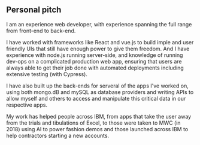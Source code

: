 ## Personal pitch

I am an experience web developer, with experience spanning the full range from front-end to back-end.

I have worked with frameworks like React and vue.js to build imple and user friendly UIs that still have enough power to give them freedom. And I have experience with node.js running server-side, and knowledge of running dev-ops on a complicated production web app, ensuring that users are always able to get their job done with automated deployments including extensive testing (with Cypress).

I have also built up the back-ends for serveral of the apps I've worked on, using both mongo.dB and mySQL as database providers and writing APIs to allow myself and others to access and manipulate this critical data in our respective apps.

My work has helped people across IBM, from apps that take the user away from the trials and tibulations of Excel, to those were taken to MWC (in 2018) using AI to power fashion demos and those launched across IBM to help contractors starting a new accounts.